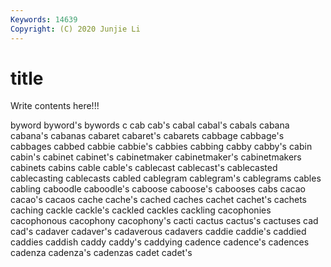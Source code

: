 ```yaml
---
Keywords: 14639
Copyright: (C) 2020 Junjie Li
---
```


# title

Write contents here!!!
 
byword
byword's 
bywords 
c 
cab 
cab's 
cabal 
cabal's 
cabals 
cabana 
cabana's
cabanas 
cabaret 
cabaret's 
cabarets 
cabbage 
cabbage's 
cabbages 
cabbed 
cabbie 
cabbie's
cabbies 
cabbing 
cabby 
cabby's 
cabin 
cabin's 
cabinet 
cabinet's 
cabinetmaker 
cabinetmaker's
cabinetmakers 
cabinets 
cabins 
cable 
cable's 
cablecast 
cablecast's 
cablecasted 
cablecasting 
cablecasts
cabled 
cablegram 
cablegram's 
cablegrams 
cables 
cabling 
caboodle 
caboodle's 
caboose 
caboose's
cabooses 
cabs 
cacao 
cacao's 
cacaos 
cache 
cache's 
cached 
caches 
cachet
cachet's 
cachets 
caching 
cackle 
cackle's 
cackled 
cackles 
cackling 
cacophonies 
cacophonous
cacophony 
cacophony's 
cacti 
cactus 
cactus's 
cactuses 
cad 
cad's 
cadaver 
cadaver's
cadaverous 
cadavers 
caddie 
caddie's 
caddied 
caddies 
caddish 
caddy 
caddy's 
caddying
cadence 
cadence's 
cadences 
cadenza 
cadenza's 
cadenzas 
cadet 
cadet's 
